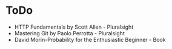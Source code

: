 # ToDo

* HTTP Fundamentals by Scott Allen - Pluralsight
* Mastering Git by Paolo Perrotta - Pluralsight
* David Morin-Probability for the Enthusiastic Beginner - Book
